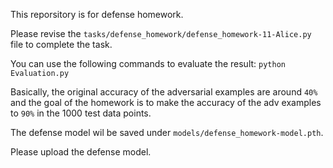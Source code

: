 This reporsitory is for defense homework.

Please revise the `tasks/defense_homework/defense_homework-11-Alice.py` file to complete the task.

You can use the following commands to evaluate the result:
`python Evaluation.py`

Basically, the original accuracy of the adversarial examples are around `40%` and the goal of the homework is to make the accuracy of the adv examples to `90%` in the 1000 test data points.



The defense model wil be saved under `models/defense_homework-model.pth`.

Please upload the defense model.
